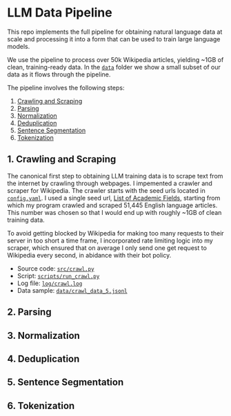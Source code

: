 # LLM Data Pipeline

This repo implements the full pipeline for obtaining natural language data at scale and processing it into a form that can be used to train large language models.

We use the pipeline to process over 50k Wikipedia articles, yielding ~1GB of clean, training-ready data.
In the [`data`](data) folder we show a small subset of our data as it flows through the pipeline.

The pipeline involves the following steps:
1. [Crawling and Scraping](#1-crawling-and-scraping)
2. [Parsing](#2-parsing)
3. [Normalization](#3-normalization)
4. [Deduplication](#4-deduplication)
5. [Sentence Segmentation](#5-sentence-segmentation)
6. [Tokenization](#6-tokenization)


## 1. Crawling and Scraping
The canonical first step to obtaining LLM training data is to scrape text from the internet by crawling through webpages.
I impemented a crawler and scraper for Wikipedia.
The crawler starts with the seed urls located in [`config.yaml`](config/config.yaml). 
I used a single seed url, [List of Academic Fields](https://en.wikipedia.org/wiki/List_of_academic_fields), starting from which my program crawled and scraped 51,445 English language articles. This number was chosen so that I would end up with roughly ~1GB of clean training data.

To avoid getting blocked by Wikipedia for making too many requests to their server in too short a time frame, I incorporated rate limiting logic into my scraper, which ensured that on average I only send one get request to Wikipedia every second, in abidance with their bot policy.

- Source code: [`src/crawl.py`](src/crawl.py)
- Script: [`scripts/run_crawl.py`](scripts/run_crawl.py)
- Log file: [`log/crawl.log`](log/crawl.log)
- Data sample: [`data/crawl_data_5.jsonl`](data/crawl_data_5.jsonl)

## 2. Parsing

## 3. Normalization

## 4. Deduplication

## 5. Sentence Segmentation

## 6. Tokenization
